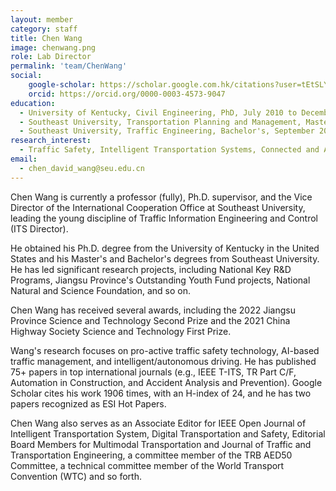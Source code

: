 ```yaml
---
layout: member
category: staff
title: Chen Wang
image: chenwang.png
role: Lab Director
permalink: 'team/ChenWang'
social:
    google-scholar: https://scholar.google.com.hk/citations?user=tEtSLYQAAAAJ&hl=zh-CN
    orcid: https://orcid.org/0000-0003-4573-9047
education:  
  - University of Kentucky, Civil Engineering, PhD, July 2010 to December 2012,
  - Southeast University, Transportation Planning and Management, Master's, September 2007 to June 2010
  - Southeast University, Traffic Engineering, Bachelor's, September 2003 to June 2007
research_interest: 
  - Traffic Safety, Intelligent Transportation Systems, Connected and Autonomous Vehicle
email: 
  - chen_david_wang@seu.edu.cn
---
```


Chen Wang is currently a professor (fully), Ph.D. supervisor, and the Vice Director of the International Cooperation Office at Southeast University, leading the young discipline of Traffic Information Engineering and Control (ITS Director). 

He obtained his Ph.D. degree from the University of Kentucky in the United States and his Master's and Bachelor's degrees from Southeast University. He has led significant research projects, including National Key R&D Programs, Jiangsu Province's Outstanding Youth Fund projects, National Natural and Science Foundation, and so on. 

Chen Wang has received several awards, including the 2022 Jiangsu Province Science and Technology Second Prize and the 2021 China Highway Society Science and Technology First Prize. 

Wang's research focuses on pro-active traffic safety technology, AI-based traffic management, and intelligent/autonomous driving. He has published 75+ papers in top international journals (e.g., IEEE T-ITS, TR Part C/F, Automation in Construction, and Accident Analysis and Prevention). Google Scholar cites his work 1906 times, with an H-index of 24, and he has two papers recognized as ESI Hot Papers. 

Chen Wang also serves as an Associate Editor for IEEE Open Journal of Intelligent Transportation System, Digital Transportation and Safety, Editorial Board Members for Multimodal Transportation and Journal of Traffic and Transportation Engineering, a committee member of the TRB AED50 Committee, a technical committee member of the World Transport Convention (WTC) and so forth.